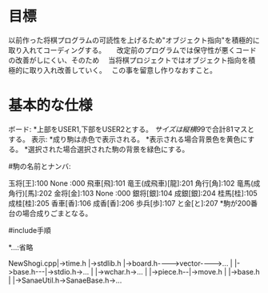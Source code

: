 # 目標

以前作った将棋プログラムの可読性を上げるため"オブジェクト指向"を積極的に取り入れてコーディングする。
　
改定前のプログラムでは保守性が悪くコードの改善がしにくい、そのため　
当将棋プロジェクトではオブジェクト指向を積極的に取り入れ改善していく。　
この事を留意し作りなおすこと。　

# 基本的な仕様

ボード:
*上部をUSER1,下部をUSER2とする。
*サイズは縦横9*9で合計81マスとする。
表示:
*成り駒は赤色で表示される。
*表示される場合背景色を黄色にする。
*選択された場合選択された駒の背景を緑色にする。

#駒の名前とナンバ:

玉将[王]:100	None			:000
飛車[飛]:101	竜王(成飛車)[龍]:201
角行[角]:102	竜馬(成角行)[馬]:202
金将[金]:103	None			:000
銀将[銀]:104	成銀[銀]:204
桂馬[桂]:105	成桂[桂]:205
香車[香]:106	成香[香]:206
歩兵[歩]:107	と金[と]:207
*駒が200番台の場合成りごまとなる。

#include手順

*...:省略

NewShogi.cpp|->time.h
			|->stdlib.h
			|->board.h---->vector---->...
						|
						|->base.h---|->stdio.h->...
						|			|->wchar.h->...
						|
						|->piece.h--|->move.h
						|			|->base.h
						|
						|->SanaeUtil.h->SanaeBase.h->...